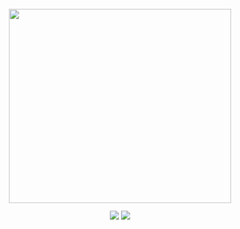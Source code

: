 
<p align="Center">
  <img src="https://i.imgur.com/VLxBYkW.png" height="350" width="400" />
  </p>
  
  <p align="Center">
  <img src="https://github-readme-stats.vercel.app/api?username=TrevorBraaten&theme=material-palenight&show_icons=true" />
  <img src="https://github-readme-stats.vercel.app/api/top-langs/?username=TrevorBraaten&theme=material-palenight&layout=default" />
  
  
 









<!--
**TrevorBraaten/TrevorBraaten** is a ✨ _special_ ✨ repository because its `README.md` (this file) appears on your GitHub profile.

Here are some ideas to get you started:

- 🔭 I’m currently working on ...
- 🌱 I’m currently learning ...
- 👯 I’m looking to collaborate on ...
- 🤔 I’m looking for help with ...
- 💬 Ask me about ...
- 📫 How to reach me: ...
- 😄 Pronouns: ...
- ⚡ Fun fact: ...
-->
